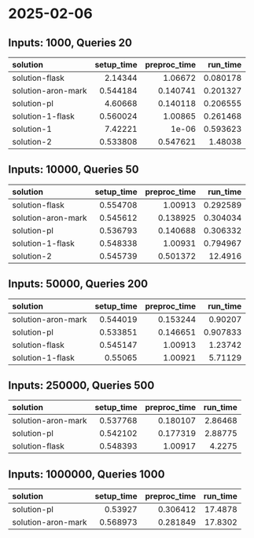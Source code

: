 # 2025-02-06

## Inputs: 1000, Queries 20

| solution           |   setup_time |   preproc_time |   run_time |
|:-------------------|-------------:|---------------:|-----------:|
| solution-flask     |     2.14344  |       1.06672  |   0.080178 |
| solution-aron-mark |     0.544184 |       0.140741 |   0.201327 |
| solution-pl        |     4.60668  |       0.140118 |   0.206555 |
| solution-1-flask   |     0.560024 |       1.00865  |   0.261468 |
| solution-1         |     7.42221  |       1e-06    |   0.593623 |
| solution-2         |     0.533808 |       0.547621 |   1.48038  |

## Inputs: 10000, Queries 50

| solution           |   setup_time |   preproc_time |   run_time |
|:-------------------|-------------:|---------------:|-----------:|
| solution-flask     |     0.554708 |       1.00913  |   0.292589 |
| solution-aron-mark |     0.545612 |       0.138925 |   0.304034 |
| solution-pl        |     0.536793 |       0.140688 |   0.306332 |
| solution-1-flask   |     0.548338 |       1.00931  |   0.794967 |
| solution-2         |     0.545739 |       0.501372 |  12.4916   |

## Inputs: 50000, Queries 200

| solution           |   setup_time |   preproc_time |   run_time |
|:-------------------|-------------:|---------------:|-----------:|
| solution-aron-mark |     0.544019 |       0.153244 |   0.90207  |
| solution-pl        |     0.533851 |       0.146651 |   0.907833 |
| solution-flask     |     0.545147 |       1.00913  |   1.23742  |
| solution-1-flask   |     0.55065  |       1.00921  |   5.71129  |

## Inputs: 250000, Queries 500

| solution           |   setup_time |   preproc_time |   run_time |
|:-------------------|-------------:|---------------:|-----------:|
| solution-aron-mark |     0.537768 |       0.180107 |    2.86468 |
| solution-pl        |     0.542102 |       0.177319 |    2.88775 |
| solution-flask     |     0.548393 |       1.00917  |    4.2275  |

## Inputs: 1000000, Queries 1000

| solution           |   setup_time |   preproc_time |   run_time |
|:-------------------|-------------:|---------------:|-----------:|
| solution-pl        |     0.53927  |       0.306412 |    17.4878 |
| solution-aron-mark |     0.568973 |       0.281849 |    17.8302 |